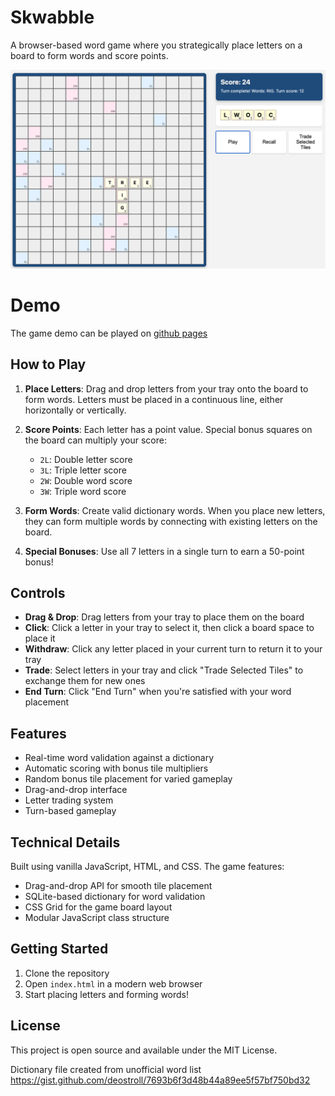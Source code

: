 # Skwabble

A browser-based word game where you strategically place letters on a board to form words and score points.

![Skwabble Game Screenshot](img/skwabble.jpg)

# Demo

The game demo can be played on [github pages](https://dolan.github.io/skwabble/index.html)

## How to Play

1. **Place Letters**: Drag and drop letters from your tray onto the board to form words. Letters must be placed in a continuous line, either horizontally or vertically.

2. **Score Points**: Each letter has a point value. Special bonus squares on the board can multiply your score:
   - `2L`: Double letter score
   - `3L`: Triple letter score
   - `2W`: Double word score
   - `3W`: Triple word score

3. **Form Words**: Create valid dictionary words. When you place new letters, they can form multiple words by connecting with existing letters on the board.

4. **Special Bonuses**: Use all 7 letters in a single turn to earn a 50-point bonus!

## Controls

- **Drag & Drop**: Drag letters from your tray to place them on the board
- **Click**: Click a letter in your tray to select it, then click a board space to place it
- **Withdraw**: Click any letter placed in your current turn to return it to your tray
- **Trade**: Select letters in your tray and click "Trade Selected Tiles" to exchange them for new ones
- **End Turn**: Click "End Turn" when you're satisfied with your word placement

## Features

- Real-time word validation against a dictionary
- Automatic scoring with bonus tile multipliers
- Random bonus tile placement for varied gameplay
- Drag-and-drop interface
- Letter trading system
- Turn-based gameplay

## Technical Details

Built using vanilla JavaScript, HTML, and CSS. The game features:
- Drag-and-drop API for smooth tile placement
- SQLite-based dictionary for word validation
- CSS Grid for the game board layout
- Modular JavaScript class structure

## Getting Started

1. Clone the repository
2. Open `index.html` in a modern web browser
3. Start placing letters and forming words!

## License

This project is open source and available under the MIT License. 

Dictionary file created from unofficial word list 
https://gist.github.com/deostroll/7693b6f3d48b44a89ee5f57bf750bd32

